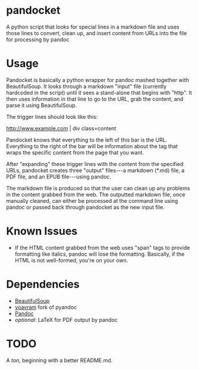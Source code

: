 pandocket
=========

A python script that looks for special lines in a markdown file and uses those lines to convert, clean up, and insert content from URLs into the file for processing by pandoc

# Usage

Pandocket is basically a python wrapper for pandoc mashed together with BeautifulSoup. It looks through a markdown "input" file (currently hardcoded in the script) until it sees a stand-alone that begins with "http". It then uses information in that line to go to the URL, grab the content, and parse it using BeautifulSoup.

The trigger lines should look like this:

http://www.example.com | div class=content

Pandocket knows that everything to the left of this bar is the URL. Everything to the right of the bar will be information about the tag that wraps the specific content from the page that you want.

After "expanding" these trigger lines with the content from the specified URLs, pandocket creates three "output" files---a markdown (*.md) file, a PDF file, and an EPUB file---using pandoc.

The markdown file is produced so that the user can clean up any problems in the content grabbed from the web. The outputted markdown file, once manually cleaned, can either be processed at the command line using pandoc or passed back through pandocket as the new input file.

# Known Issues

- If the HTML content grabbed from the web uses "span" tags to provide formatting like italics, pandoc will lose the formatting. Basically, if the HTML is not well-formed, you're on your own.

# Dependencies

- [BeautifulSoup](http://www.crummy.com/software/BeautifulSoup/)
- [yoavram](https://github.com/yoavram/pyandoc) fork of pyandoc
- [Pandoc](http://johnmacfarlane.et)
- *optional*: LaTeX for PDF output by pandoc

# TODO

A *ton*, beginning with a better README.md.
